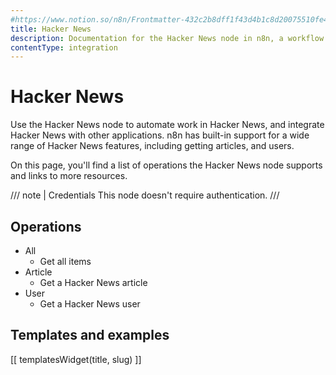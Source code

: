 ```yaml
---
#https://www.notion.so/n8n/Frontmatter-432c2b8dff1f43d4b1c8d20075510fe4
title: Hacker News
description: Documentation for the Hacker News node in n8n, a workflow automation platform. Includes details of operations and configuration, and links to examples and credentials information.
contentType: integration
---
```


# Hacker News

Use the Hacker News node to automate work in Hacker News, and integrate Hacker News with other applications. n8n has built-in support for a wide range of Hacker News features, including getting articles, and users. 

On this page, you'll find a list of operations the Hacker News node supports and links to more resources.

/// note | Credentials
This node doesn't require authentication. 
///

## Operations

* All
    * Get all items
* Article
    * Get a Hacker News article
* User
    * Get a Hacker News user

## Templates and examples

<!-- see https://www.notion.so/n8n/Pull-in-templates-for-the-integrations-pages-37c716837b804d30a33b47475f6e3780 -->
[[ templatesWidget(title, slug) ]]
